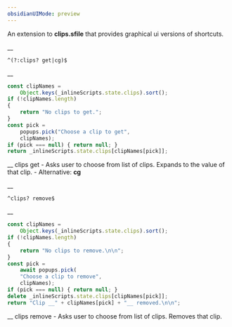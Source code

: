 ```yaml
---
obsidianUIMode: preview
---
```


An extension to __clips.sfile__ that provides graphical ui versions of shortcuts.


__
```
^(?:clips? get|cg)$
```
__
```js
const clipNames =
	Object.keys(_inlineScripts.state.clips).sort();
if (!clipNames.length)
{
	return "No clips to get.";
}
const pick =
	popups.pick("Choose a clip to get",
	clipNames);
if (pick === null) { return null; }
return _inlineScripts.state.clips[clipNames[pick]];
```
__
clips get - Asks user to choose from list of clips.
Expands to the value of that clip.
	- Alternative: __cg__


__
```
^clips? remove$
```
__
```js
const clipNames =
	Object.keys(_inlineScripts.state.clips).sort();
if (!clipNames.length)
{
	return "No clips to remove.\n\n";
}
const pick =
	await popups.pick(
	"Choose a clip to remove",
	clipNames);
if (pick === null) { return null; }
delete _inlineScripts.state.clips[clipNames[pick]];
return "Clip __" + clipNames[pick] + "__ removed.\n\n";
```
__
clips remove - Asks user to choose from list of clips.
Removes that clip.
